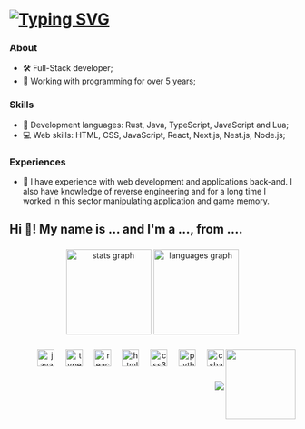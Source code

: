 <h1>
  <a href="https://git.io/typing-svg">
   <img src="https://readme-typing-svg.demolab.com?font=Fira+Code&pause=1000&color=00AEFF&random=false&width=435&lines=Hi%2C+I'm+Anymount!" alt="Typing SVG" />
  </a>
</h1>

### About
- 🛠 Full-Stack developer;
- 🚀 Working with programming for over 5 years;

### Skills
 - 🔮 Development languages: Rust, Java, TypeScript, JavaScript and Lua; 
 - 💻 Web skills: HTML, CSS, JavaScript, React, Next.js, Nest.js, Node.js;

### Experiences
  - 🧥 I have experience with web development and applications back-and. I also have knowledge of reverse engineering and for a long time I worked in this sector manipulating application and game memory.

<h2 align="left">Hi 👋! My name is ... and I'm a ..., from ....</h2>

###

<div align="center">
  <img src="https://github-readme-stats.vercel.app/api?username=anymount&hide_title=false&hide_rank=false&show_icons=true&include_all_commits=true&count_private=true&disable_animations=false&theme=dark&locale=pt-br&hide_border=false" height="150" alt="stats graph"  />
  <img src="https://github-readme-stats.vercel.app/api/top-langs?username=anymount&locale=pt-br&hide_title=false&layout=compact&card_width=320&langs_count=5&theme=dark&hide_border=false" height="150" alt="languages graph"  />
</div>

###

<img align="right" height="123" src="https://i.giphy.com/media/v1.Y2lkPTc5MGI3NjExcGs5Y29ubXVkMnYxMTVsaHppYXZ2MXY3MW43a20yZ2o0NzJ3Y2EybiZlcD12MV9pbnRlcm5hbF9naWZfYnlfaWQmY3Q9Zw/ZUcx3Ddc9hlGU/giphy.gif"  />

###

<div align="right">
  <img src="https://cdn.jsdelivr.net/gh/devicons/devicon/icons/javascript/javascript-original.svg" height="30" alt="javascript logo"  />
  <img width="12" />
  <img src="https://cdn.jsdelivr.net/gh/devicons/devicon/icons/typescript/typescript-original.svg" height="30" alt="typescript logo"  />
  <img width="12" />
  <img src="https://cdn.jsdelivr.net/gh/devicons/devicon/icons/react/react-original.svg" height="30" alt="react logo"  />
  <img width="12" />
  <img src="https://cdn.jsdelivr.net/gh/devicons/devicon/icons/html5/html5-original.svg" height="30" alt="html5 logo"  />
  <img width="12" />
  <img src="https://cdn.jsdelivr.net/gh/devicons/devicon/icons/css3/css3-original.svg" height="30" alt="css3 logo"  />
  <img width="12" />
  <img src="https://cdn.jsdelivr.net/gh/devicons/devicon/icons/python/python-original.svg" height="30" alt="python logo"  />
  <img width="12" />
  <img src="https://cdn.jsdelivr.net/gh/devicons/devicon/icons/csharp/csharp-original.svg" height="30" alt="csharp logo"  />
</div>

###

<img align="right" src="https://profile-counter.glitch.me/anymount/count.svg?"  />

###

